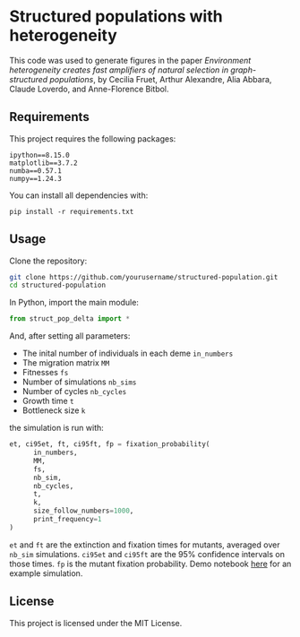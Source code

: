 # Structured populations with heterogeneity
This code was used to generate figures in the paper _Environment heterogeneity creates fast amplifiers of natural selection in graph-structured populations_, by Cecilia Fruet, Arthur Alexandre, Alia Abbara, Claude Loverdo, and Anne-Florence Bitbol.

## Requirements

This project requires the following packages:

```
ipython==8.15.0
matplotlib==3.7.2
numba==0.57.1
numpy==1.24.3
```

You can install all dependencies with:
```
pip install -r requirements.txt
```

## Usage
Clone the repository:
```bash
git clone https://github.com/yourusername/structured-population.git
cd structured-population
```

In Python, import the main module:
```python
from struct_pop_delta import *
```

And, after setting all parameters: 
- The inital number of individuals in each deme `in_numbers`
- The migration matrix `MM`
- Fitnesses `fs`
- Number of simulations `nb_sims`
- Number of cycles `nb_cycles`
- Growth time `t`
- Bottleneck size `k`

the simulation is run with:
```python
et, ci95et, ft, ci95ft, fp = fixation_probability(
      in_numbers,
      MM,
      fs,
      nb_sim,
      nb_cycles,
      t,
      k,
      size_follow_numbers=1000,
      print_frequency=1
)
```

`et` and `ft` are the extinction and fixation times for mutants, averaged over `nb_sim` simulations. `ci95et` and `ci95ft` are the 95% confidence intervals on those times.
`fp` is the mutant fixation probability. Demo notebook [here](Example_simulation.ipynb) for an example simulation.

## License

This project is licensed under the MIT License.

